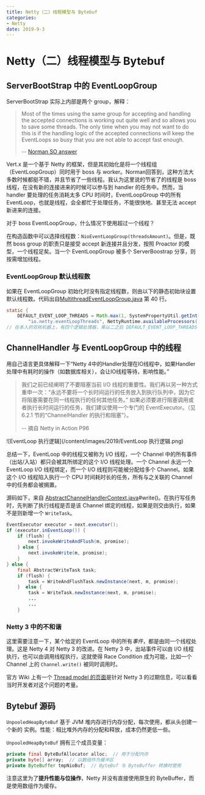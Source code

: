 ```yaml
---
title: Netty（二）线程模型与 Bytebuf
categories:
- Netty
date: 2019-9-3
---
```


# Netty（二）线程模型与 Bytebuf

## ServerBootStrap 中的 EventLoopGroup

ServerBootStrap 实际上内部是两个 group，解释：

> Most of the times using the same group for accepting and handling the accepted connections is working out quite well and so allows you to save some threads. The only time when you may not want to do this is if the handling logic of the accepted connections will keep the EventLoops so busy that you are not able to accept fast enough. 
>
> -- [Norman SO answer](https://stackoverflow.com/a/28342821/8144090)

Vert.x 是一个基于 Netty 的框架，但是其初始化是将一个线程组（EventLoopGroup）同时用于 boss 与 worker。Norman回答到，这种方法大多数时候都挺不错，并且节省了一些线程。我认为这里说的节省了的线程是 boss 线程，在没有新的连接进来的时候可以参与到 handler 的任务中。然而，当 handler 要处理的任务消耗太多 CPU 时间时，EventLoopGroup 中的所有 EventLoop，也就是线程，会全都忙于处理任务，不能很快地、甚至无法 accept 新进来的连接。

对于 boss EventLoopGroup，什么情况下使用超过一个线程？

在构造函数中可以选择线程数：`NioEventLoopGroup(threadsAmount)`。但是，既然 boss group 的职责只是接受 accept 新连接并且分发，按照 Proactor 的模型，一个线程足矣。当一个 EventLoopGroup 被多个 ServerBoostrap 分享，则按需增加线程。

### EventLoopGroup 默认线程数

如果在 EventLoopGroup 初始化时没有指定线程数，则由以下的静态初始块设置默认线程数。代码出自[MultithreadEventLoopGroup.java](https://github.com/netty/netty/blob/9621a5b98120f9596b5d2a337330339dda199bde/transport/src/main/java/io/netty/channel/MultithreadEventLoopGroup.java#L40) 第 40 行。

```java
static {
	DEFAULT_EVENT_LOOP_THREADS = Math.max(1, SystemPropertyUtil.getInt(
    	"io.netty.eventLoopThreads", NettyRuntime.availableProcessors() * 2));
// 在本人的双核机器上，有四个逻辑处理器，乘以二之后 DEFAULT_EVENT_LOOP_THREADS 为 8
```

## ChannelHandler 与 EventLoopGroup 中的线程

用自己语言更具体解释一下“Netty 4中的Handler处理在IO线程中，如果Handler处理中有耗时的操作（如数据库相关），会让IO线程等待，影响性能。”

> 我们之前已经阐明了不要阻塞当前 I/O 线程的重要性。我们再以另一种方式重申一次：“永远不要将一个长时间运行的任务放入到执行队列中，因为它将阻塞需要在同一线程执行的任何其他任务。” 如果必须要进行阻塞调用或者执行长时间运行的任务，我们建议使用一个专门的 EventExecutor。（见 6.2.1 节的“ChannelHandler 的执行和阻塞”）。
>
> -- 摘自 Netty in Action P96

![EventLoop 执行逻辑](/content/images/2019/EventLoop 执行逻辑.png)

总结一下，EventLoop 中的线程又被称为 I/O 线程，一个 Channel 中的所有事件（出站/入站）都只会被其所绑定的这个 I/O 线程处理。一个 Channel 永远一个 EventLoop I/O 线程绑定，而一个 I/O 线程则可能被分配给多个 Channel。如果这个 I/O 线程陷入执行一个 CPU 时间耗时长的任务，所有与之关联的 Channel 中的任务都会被搁置。

源码如下，来自 [AbstractChannelHandlerContext.java](https://github.com/netty/netty/blob/00a9a25f29cf07728794089affdd735af29209de/transport/src/main/java/io/netty/channel/AbstractChannelHandlerContext.java#L787)#write()。在执行写任务时，先判断了执行线程是否是该 Channel 绑定的线程，如果是则交由执行，如果不是则新增一个 `WriteTask`。

```java
EventExecutor executor = next.executor();
if (executor.inEventLoop()) {
	if (flush) {
		next.invokeWriteAndFlush(m, promise);
	} else {
		next.invokeWrite(m, promise);
	}
} else {
	final AbstractWriteTask task;
	if (flush) {
		task = WriteAndFlushTask.newInstance(next, m, promise);
	}  else {
		task = WriteTask.newInstance(next, m, promise);
		...
		...
    }

```



### Netty 3 中的不和谐

这里需要注意一下，某个给定的 EventLoop 中的所有*事件*，都是由同一个线程处理。这是 Netty 4 对 Netty 3 的改进。在 Netty 3 中，出站事件可以由 I/O 线程执行，也可以由调用线程执行，这就使得 Race Condition 成为可能，比如一个 Channel 上的 `Channel.write()` 被同时调用时。

官方 Wiki 上有一个 [Thread model 的页面](https://github.com/netty/netty/wiki/Thread-model)是针对 Netty 3 的过期信息，可以看看当时开发者对这个问题的考量。



## Bytebuf 源码

`UnpooledHeapByteBuf` 基于 JVM 堆内存进行内存分配，每次使用，都从头创建一个新的 实例。性能：相比堆外内存的分配和释放，成本仍然更低一些。

`UnpooledHeapByteBuf` 拥有三个成员变量：

```java
private final ByteBufAllocator alloc;  // 用于分配内存
private byte[] array;  // 以数组作为缓冲区
private ByteBuffer tmpNioBuf;  // ByteBuf 与 ByteBuffer 转换时使用
```

注意这里为了**提升性能与位操作**，Netty 并没有直接使用原生的 ByteBuffer，而是使用数组作为缓存。